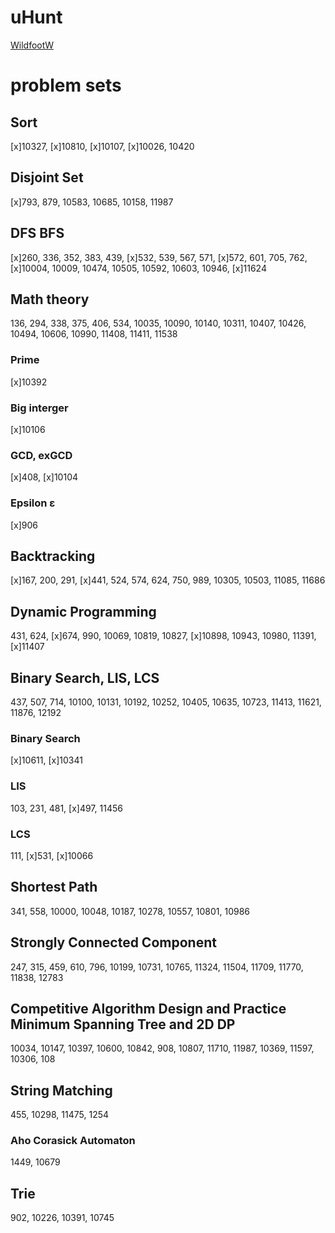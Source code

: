 # uHunt
[WildfootW](https://uhunt.onlinejudge.org/id/770322)

# problem sets
## Sort
[x]10327, [x]10810, [x]10107, [x]10026, 10420

## Disjoint Set
[x]793, 879, 10583, 10685, 10158, 11987

## DFS BFS
[x]260, 336, 352, 383, 439, [x]532, 539, 567, 571, [x]572, 601, 705, 762, [x]10004, 10009, 10474, 10505, 10592, 10603, 10946, [x]11624

## Math theory
136, 294, 338, 375, 406, 534, 10035, 10090, 10140, 10311, 10407, 10426, 10494, 10606, 10990, 11408, 11411, 11538

### Prime
[x]10392

### Big interger
[x]10106

### GCD, exGCD
[x]408, [x]10104

### Epsilon ε
[x]906

## Backtracking
[x]167, 200, 291, [x]441, 524, 574, 624, 750, 989, 10305, 10503, 11085, 11686

## Dynamic Programming
431, 624, [x]674, 990, 10069, 10819, 10827, [x]10898, 10943, 10980, 11391, [x]11407

## Binary Search, LIS, LCS
437, 507, 714, 10100, 10131, 10192, 10252, 10405, 10635, 10723, 11413, 11621, 11876, 12192

### Binary Search
[x]10611, [x]10341

### LIS
103, 231, 481, [x]497, 11456

### LCS
111, [x]531, [x]10066

## Shortest Path
341, 558, 10000, 10048, 10187, 10278, 10557, 10801, 10986

## Strongly Connected Component
247, 315, 459, 610, 796, 10199, 10731, 10765, 11324, 11504, 11709, 11770, 11838, 12783

## Competitive Algorithm Design and Practice Minimum Spanning Tree and 2D DP
10034, 10147, 10397, 10600, 10842, 908, 10807, 11710, 11987, 10369, 11597, 10306, 108

## String Matching
455, 10298, 11475, 1254

### Aho Corasick Automaton
1449, 10679

## Trie
902, 10226, 10391, 10745

